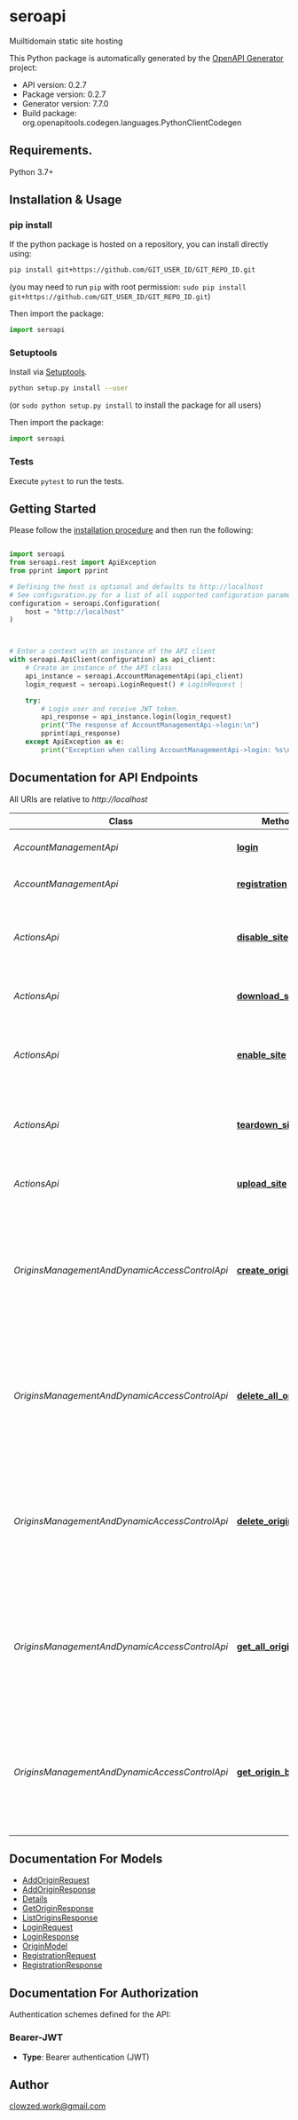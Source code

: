 # seroapi
Muiltidomain static site hosting

This Python package is automatically generated by the [OpenAPI Generator](https://openapi-generator.tech) project:

- API version: 0.2.7
- Package version: 0.2.7
- Generator version: 7.7.0
- Build package: org.openapitools.codegen.languages.PythonClientCodegen

## Requirements.

Python 3.7+

## Installation & Usage
### pip install

If the python package is hosted on a repository, you can install directly using:

```sh
pip install git+https://github.com/GIT_USER_ID/GIT_REPO_ID.git
```
(you may need to run `pip` with root permission: `sudo pip install git+https://github.com/GIT_USER_ID/GIT_REPO_ID.git`)

Then import the package:
```python
import seroapi
```

### Setuptools

Install via [Setuptools](http://pypi.python.org/pypi/setuptools).

```sh
python setup.py install --user
```
(or `sudo python setup.py install` to install the package for all users)

Then import the package:
```python
import seroapi
```

### Tests

Execute `pytest` to run the tests.

## Getting Started

Please follow the [installation procedure](#installation--usage) and then run the following:

```python

import seroapi
from seroapi.rest import ApiException
from pprint import pprint

# Defining the host is optional and defaults to http://localhost
# See configuration.py for a list of all supported configuration parameters.
configuration = seroapi.Configuration(
    host = "http://localhost"
)



# Enter a context with an instance of the API client
with seroapi.ApiClient(configuration) as api_client:
    # Create an instance of the API class
    api_instance = seroapi.AccountManagementApi(api_client)
    login_request = seroapi.LoginRequest() # LoginRequest | 

    try:
        # Login user and receive JWT token.
        api_response = api_instance.login(login_request)
        print("The response of AccountManagementApi->login:\n")
        pprint(api_response)
    except ApiException as e:
        print("Exception when calling AccountManagementApi->login: %s\n" % e)

```

## Documentation for API Endpoints

All URIs are relative to *http://localhost*

Class | Method | HTTP request | Description
------------ | ------------- | ------------- | -------------
*AccountManagementApi* | [**login**](docs/AccountManagementApi.md#login) | **POST** /api/auth/login | Login user and receive JWT token.
*AccountManagementApi* | [**registration**](docs/AccountManagementApi.md#registration) | **POST** /api/auth/registration | Register new user for sero server.
*ActionsApi* | [**disable_site**](docs/ActionsApi.md#disable_site) | **PATCH** /api/site/disable | Disables a specific site identified by the &#x60;x-subdomain&#x60; header.
*ActionsApi* | [**download_site**](docs/ActionsApi.md#download_site) | **GET** /api/site | Download site of the specified subdomain.
*ActionsApi* | [**enable_site**](docs/ActionsApi.md#enable_site) | **PATCH** /api/site/enable | Enables a specific site identified by the &#x60;x-subdomain&#x60; header.
*ActionsApi* | [**teardown_site**](docs/ActionsApi.md#teardown_site) | **DELETE** /api/site | Removes a specific site identified by the &#x60;x-subdomain&#x60; header.
*ActionsApi* | [**upload_site**](docs/ActionsApi.md#upload_site) | **POST** /api/site | Uploads site for a specified subdomain.
*OriginsManagementAndDynamicAccessControlApi* | [**create_origin**](docs/OriginsManagementAndDynamicAccessControlApi.md#create_origin) | **POST** /api/origin | Adds a new origin to a specified subdomain for dynamic CORS (Cross-Origin Resource Sharing) management.
*OriginsManagementAndDynamicAccessControlApi* | [**delete_all_origins**](docs/OriginsManagementAndDynamicAccessControlApi.md#delete_all_origins) | **DELETE** /api/origin | Delete all origins for specified subdomain for dynamic CORS (Cross-Origin Resource Sharing) management.
*OriginsManagementAndDynamicAccessControlApi* | [**delete_origin_by_id**](docs/OriginsManagementAndDynamicAccessControlApi.md#delete_origin_by_id) | **DELETE** /api/origin/{id} | Delete origin by id for specified subdomain for dynamic CORS (Cross-Origin Resource Sharing) management.
*OriginsManagementAndDynamicAccessControlApi* | [**get_all_origins**](docs/OriginsManagementAndDynamicAccessControlApi.md#get_all_origins) | **GET** /api/origin | List all origins for specified subdomain for dynamic CORS (Cross-Origin Resource Sharing) management.
*OriginsManagementAndDynamicAccessControlApi* | [**get_origin_by_id**](docs/OriginsManagementAndDynamicAccessControlApi.md#get_origin_by_id) | **GET** /api/origin/{id} | Get specified origin [by id] for specified subdomain for dynamic CORS (Cross-Origin Resource Sharing) management.


## Documentation For Models

 - [AddOriginRequest](docs/AddOriginRequest.md)
 - [AddOriginResponse](docs/AddOriginResponse.md)
 - [Details](docs/Details.md)
 - [GetOriginResponse](docs/GetOriginResponse.md)
 - [ListOriginsResponse](docs/ListOriginsResponse.md)
 - [LoginRequest](docs/LoginRequest.md)
 - [LoginResponse](docs/LoginResponse.md)
 - [OriginModel](docs/OriginModel.md)
 - [RegistrationRequest](docs/RegistrationRequest.md)
 - [RegistrationResponse](docs/RegistrationResponse.md)


<a id="documentation-for-authorization"></a>
## Documentation For Authorization


Authentication schemes defined for the API:
<a id="Bearer-JWT"></a>
### Bearer-JWT

- **Type**: Bearer authentication (JWT)


## Author

clowzed.work@gmail.com


